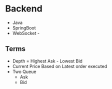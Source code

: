 # Backend

- Java
- SpringBoot
- WebSocket -

## Terms

- Depth = Highest Ask - Lowest Bid
- Current Price Based on Latest order executed
- Two Queue
  - Ask
  - Bid
